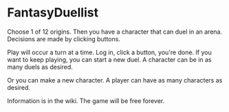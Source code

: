 # FantasyDuellist

Choose 1 of 12 origins. Then you have a character that can duel in an arena. Decisions are made by clicking buttons.

Play will occur a turn at a time. Log in, click a button, you're done. If you want to keep playing, you can start a new duel. A character can be in as many duels as desired.

Or you can make a new character. A player can have as many characters as desired.

Information is in the wiki. The game will be free forever.
